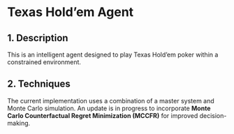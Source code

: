 # Texas Hold’em Agent

## 1. Description  
This is an intelligent agent designed to play Texas Hold’em poker within a constrained environment.

## 2. Techniques  
The current implementation uses a combination of a master system and Monte Carlo simulation. An update is in progress to incorporate **Monte Carlo Counterfactual Regret Minimization (MCCFR)** for improved decision-making.

